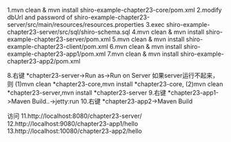 1.mvn clean & mvn install shiro-example-chapter23-core/pom.xml
2.modify dbUrl and password of shiro-example-chapter23-server/src/main/resources/resources.properties
3.exec shiro-example-chapter23-server/src/sql/shiro-schema.sql
4.mvn clean & mvn install shiro-example-chapter23-server/pom.xml
5.mvn clean & mvn install shiro-example-chapter23-client/pom.xml
6.mvn clean & mvn install shiro-example-chapter23-app1/pom.xml
7.mvn clean & mvn install shiro-example-chapter23-app2/pom.xml

8.右键 *chapter23-server->Run as->Run on Server
如果server运行不起来，则
(1)mvn clean *chapter23-core,mvn install *chapter23-core,
(2)mvn clean *chapter23-server,mvn install *chapter23-server
9.右键 *chapter23-app1->Maven Build..->jetty:run
10.右键 *chapter23-app2->Maven Build

访问
11.http://localhost:8080/chapter23-server/
12.http://localhost:9080/chapter23-app1/hello
13.http://localhost:10080/chapter23-app2/hello
